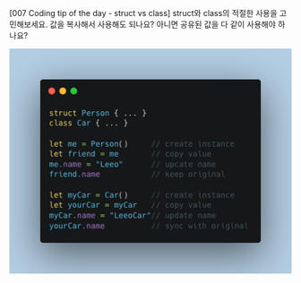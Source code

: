 [007 Coding tip of the day - struct vs class]
struct와 class의 적절한 사용을 고민해보세요. 값을 복사해서 사용해도 되나요? 아니면 공유된 값을 다 같이 사용해야 하나요?

![007](./images/007.png)

